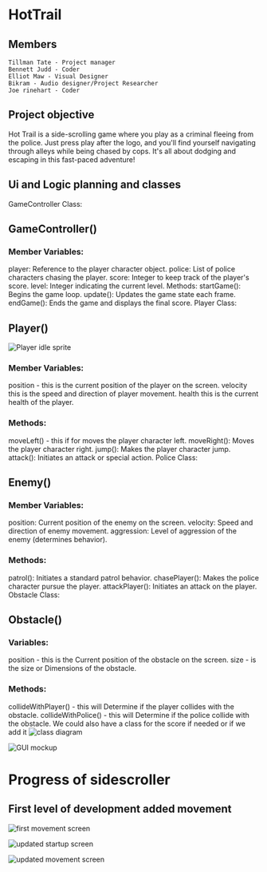 # HotTrail

## Members
    Tillman Tate - Project manager
    Bennett Judd - Coder
    Elliot Maw - Visual Designer
    Bikram - Audio designer/Project Researcher
    Joe rinehart - Coder
    
## Project objective
Hot Trail is a side-scrolling game where you play as a criminal fleeing from the police.
Just press play after the logo, and you'll find yourself navigating through alleys while being chased by cops.
It's all about dodging and escaping in this fast-paced adventure!
## Ui and Logic planning and classes
GameController Class:

## GameController()
### Member Variables:
player: Reference to the player character object.
police: List of police characters chasing the player.
score: Integer to keep track of the player's score.
level: Integer indicating the current level.
Methods:
startGame(): Begins the game loop.
update(): Updates the game state each frame.
endGame(): Ends the game and displays the final score.
Player Class:

## Player()
![Player idle sprite](https://github.com/DONALD-DUNK/SideScroller/blob/main/images/character_idle_side_hi.gif?raw=true)
### Member Variables:
position - this is the current position of the player on the screen.
velocity this is the speed and direction of player movement.
health this is the current health of the player.
### Methods:
moveLeft() - this if for moves the player character left.
moveRight(): Moves the player character right.
jump(): Makes the player character jump.
attack(): Initiates an attack or special action.
Police Class:


## Enemy()
### Member Variables:
position: Current position of the enemy on the screen.
velocity: Speed and direction of enemy movement.
aggression: Level of aggression of the enemy (determines behavior).
### Methods:
patrol(): Initiates a standard patrol behavior.
chasePlayer(): Makes the police character pursue the player.
attackPlayer(): Initiates an attack on the player.
Obstacle Class:

## Obstacle()
### Variables:
position - this is the Current position of the obstacle on the screen.
size - is the size or Dimensions of the obstacle.
### Methods:
collideWithPlayer() - this will Determine if the player collides with the obstacle.
collideWithPolice() - this will Determine if the police collide with the obstacle.
We could also have a class for the score if needed or if we add it
![class diagram](https://github.com/DONALD-DUNK/SideScroller/blob/main/images/Screenshot%202024-03-01%20at%2010.26.15%20AM.png?raw=true)

![GUI mockup](https://github.com/DONALD-DUNK/SideScroller/blob/main/images/image.jpg?raw=true)

# Progress of sidescroller
## First level of development added movement
![first movement screen](https://github.com/DONALD-DUNK/SideScroller/blob/main/images/Screenshot%202024-02-22%20at%209.18.09%20AM.png?raw=true)


![updated startup screen](https://github.com/DONALD-DUNK/SideScroller/blob/main/images/Screenshot%202024-03-01%20at%2010.04.36%20AM.png?raw=true)


![updated movement screen](https://github.com/DONALD-DUNK/SideScroller/blob/main/images/Screenshot%202024-03-01%20at%2010.11.20%20AM.png?raw=true)
